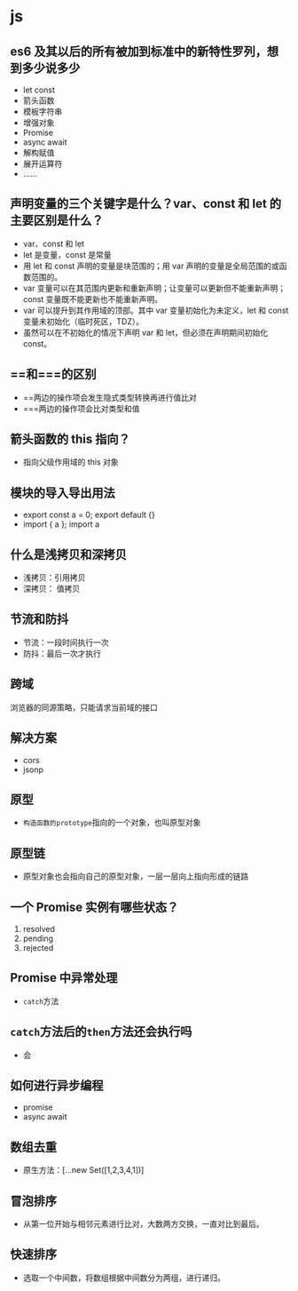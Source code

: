 # js

## es6 及其以后的所有被加到标准中的新特性罗列，想到多少说多少

- let const
- 箭头函数
- 模板字符串
- 增强对象
- Promise
- async await
- 解构赋值
- 展开运算符
- ......

## 声明变量的三个关键字是什么？var、const 和 let 的主要区别是什么？

- var、const 和 let
- let 是变量，const 是常量
- 用 let 和 const 声明的变量是块范围的；用 var 声明的变量是全局范围的或函数范围的。
- var 变量可以在其范围内更新和重新声明；让变量可以更新但不能重新声明；const 变量既不能更新也不能重新声明。
- var 可以提升到其作用域的顶部。其中 var 变量初始化为未定义，let 和 const 变量未初始化（临时死区，TDZ）。
- 虽然可以在不初始化的情况下声明 var 和 let，但必须在声明期间初始化 const。

## ==和===的区别

- ==两边的操作项会发生隐式类型转换再进行值比对
- ===两边的操作项会比对类型和值

## 箭头函数的 this 指向？

- 指向父级作用域的 this 对象

## 模块的导入导出用法

- export const a = 0; export default {}
- import { a }; import a

## 什么是浅拷贝和深拷贝

- 浅拷贝：引用拷贝
- 深拷贝： 值拷贝

## 节流和防抖

- 节流：一段时间执行一次
- 防抖：最后一次才执行

## 跨域

浏览器的同源策略，只能请求当前域的接口

## 解决方案

- cors
- jsonp

## 原型

- `构造函数的prototype`指向的一个对象，也叫原型对象

## 原型链

- 原型对象也会指向自己的原型对象，一层一层向上指向形成的链路

## 一个 Promise 实例有哪些状态？

1. resolved
2. pending
3. rejected

## Promise 中异常处理

- `catch`方法

## `catch`方法后的`then`方法还会执行吗

- 会

## 如何进行异步编程

- promise
- async await

## 数组去重

- 原生方法：[...new Set([1,2,3,4,1])]

## 冒泡排序

- 从第一位开始与相邻元素进行比对，大数两方交换，一直对比到最后。

## 快速排序

- 选取一个中间数，将数组根据中间数分为两组，进行递归。
